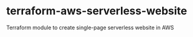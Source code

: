 # terraform-aws-serverless-website
Terraform module to create single-page serverless website in AWS
